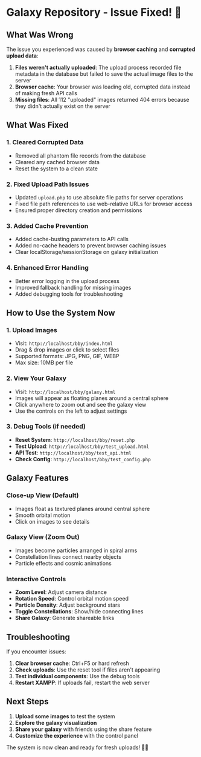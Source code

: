 # Galaxy Repository - Issue Fixed! 🌌

## What Was Wrong

The issue you experienced was caused by **browser caching** and **corrupted upload data**:

1. **Files weren't actually uploaded**: The upload process recorded file metadata in the database but failed to save the actual image files to the server
2. **Browser cache**: Your browser was loading old, corrupted data instead of making fresh API calls
3. **Missing files**: All 112 "uploaded" images returned 404 errors because they didn't actually exist on the server

## What Was Fixed

### 1. **Cleared Corrupted Data**
- Removed all phantom file records from the database
- Cleared any cached browser data
- Reset the system to a clean state

### 2. **Fixed Upload Path Issues**
- Updated `upload.php` to use absolute file paths for server operations
- Fixed file path references to use web-relative URLs for browser access
- Ensured proper directory creation and permissions

### 3. **Added Cache Prevention**
- Added cache-busting parameters to API calls
- Added no-cache headers to prevent browser caching issues
- Clear localStorage/sessionStorage on galaxy initialization

### 4. **Enhanced Error Handling**
- Better error logging in the upload process
- Improved fallback handling for missing images
- Added debugging tools for troubleshooting

## How to Use the System Now

### 1. **Upload Images**
- Visit: `http://localhost/bby/index.html`
- Drag & drop images or click to select files
- Supported formats: JPG, PNG, GIF, WEBP
- Max size: 10MB per file

### 2. **View Your Galaxy**
- Visit: `http://localhost/bby/galaxy.html`
- Images will appear as floating planes around a central sphere
- Click anywhere to zoom out and see the galaxy view
- Use the controls on the left to adjust settings

### 3. **Debug Tools** (if needed)
- **Reset System**: `http://localhost/bby/reset.php`
- **Test Upload**: `http://localhost/bby/test_upload.html` 
- **API Test**: `http://localhost/bby/test_api.html`
- **Check Config**: `http://localhost/bby/test_config.php`

## Galaxy Features

### **Close-up View** (Default)
- Images float as textured planes around central sphere
- Smooth orbital motion
- Click on images to see details

### **Galaxy View** (Zoom Out)
- Images become particles arranged in spiral arms
- Constellation lines connect nearby objects
- Particle effects and cosmic animations

### **Interactive Controls**
- **Zoom Level**: Adjust camera distance
- **Rotation Speed**: Control orbital motion speed
- **Particle Density**: Adjust background stars
- **Toggle Constellations**: Show/hide connecting lines
- **Share Galaxy**: Generate shareable links

## Troubleshooting

If you encounter issues:

1. **Clear browser cache**: Ctrl+F5 or hard refresh
2. **Check uploads**: Use the reset tool if files aren't appearing
3. **Test individual components**: Use the debug tools
4. **Restart XAMPP**: If uploads fail, restart the web server

## Next Steps

1. **Upload some images** to test the system
2. **Explore the galaxy visualization** 
3. **Share your galaxy** with friends using the share feature
4. **Customize the experience** with the control panel

The system is now clean and ready for fresh uploads! 🚀✨
